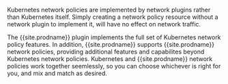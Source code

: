 Kubernetes network policies are implemented by network plugins rather than Kubernetes itself. Simply creating a network policy resource without a network plugin to implement it, will have no effect on network traffic.

The {{site.prodname}} plugin implements the full set of Kubernetes network policy features. In addition, {{site.prodname}} supports {{site.prodname}} network policies, providing additional features and capabilites beyond Kubernetes network policies.  Kubernetes and {{site.prodname}} network policies work together seemlessly, so you can choose whichever is right for you, and mix and match as desired.
